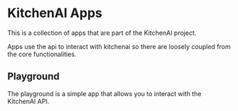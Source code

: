 # KitchenAI Apps

This is a collection of apps that are part of the KitchenAI project.

Apps use the api to interact with kitchenai so there are loosely coupled from the core functionalities.


## Playground

The playground is a simple app that allows you to interact with the KitchenAI API.


